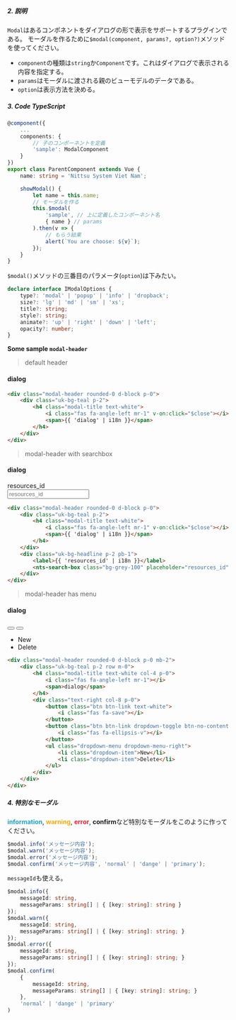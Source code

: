 ##### 2. 説明

`Modal`はあるコンポネントをダイアログの形で表示をサポートするプラグインである。
モーダルを作るために`$modal(component, params?, option?)`メソッドを使ってください。
- `component`の種類は`string`か`Component`です。これはダイアログで表示される内容を指定する。
- `params`はモーダルに渡される親のビューモデルのデータである。
- `option`は表示方法を決める。


#####   3. Code TypeScript
```typescript
@component({
    ...
    components: {
        // 子のコンポーネントを定義
        'sample': ModalComponent
    }
})
export class ParentComponent extends Vue {
    name: string = 'Nittsu System Viet Nam';

    showModal() {
        let name = this.name;
        // モーダルを作る
        this.$modal(
            'sample', // 上に定義したコンポーネント名
            { name } // params
        ).then(v => {
            // もらう結果
            alert(`You are choose: ${v}`);
        });
    }
}
```

`$modal()`メソッドの三番目のパラメータ(`option`)は下みたい。
```typescript 
declare interface IModalOptions {
    type?: 'modal' | 'popup' | 'info' | 'dropback';
    size?: 'lg' | 'md' | 'sm' | 'xs';
    title?: string;
    style?: string;
    animate?: 'up' | 'right' | 'down' | 'left';
    opacity?: number;
}
```
**Some sample `modal-header`**
> default header
<div class="modal-header rounded-0 d-block p-0 mb-2">
    <div class="uk-bg-teal p-2">
        <h4 class="modal-title text-white">
            <i class="fas fa-angle-left mr-1"></i>
            <span>dialog</span>
        </h4>
    </div>
</div>

```html
<div class="modal-header rounded-0 d-block p-0">
    <div class="uk-bg-teal p-2">
        <h4 class="modal-title text-white">
            <i class="fas fa-angle-left mr-1" v-on:click="$close"></i>
            <span>{{ 'dialog' | i18n }}</span>
        </h4>
    </div>
</div>
```
> modal-header with searchbox

<div class="modal-header rounded-0 d-block p-0 mb-2">
    <div class="uk-bg-teal p-2">
        <h4 class="modal-title text-white">
            <i class="fas fa-angle-left mr-1"></i>
            <span>dialog</span>
        </h4>
    </div>
    <div class="uk-bg-headline p-2 pb-1">
        <label>resources_id</label>
        <div class="form-group mb-1 bg-grey-100">
            <div class="input-group input-group-transparent input-group-search">
                <div class="input-group-append">
                    <span class="input-group-text fa fa-search"></span>
                </div>
                <input placeholder="resources_id" type="text" class="form-control">
            </div>
        </div>
    </div>
</div>

```html
<div class="modal-header rounded-0 d-block p-0">
    <div class="uk-bg-teal p-2">
        <h4 class="modal-title text-white">
            <i class="fas fa-angle-left mr-1" v-on:click="$close"></i>
            <span>{{ 'dialog' | i18n }}</span>
        </h4>
    </div>
    <div class="uk-bg-headline p-2 pb-1">
        <label>{{ 'resources_id' | i18n }}</label>
        <nts-search-box class="bg-grey-100" placeholder="resources_id" />
    </div>
</div>
```
> modal-header has menu
<div class="modal-header rounded-0 d-block p-0 mb-2">
    <div class="uk-bg-teal p-2 row m-0">
        <h4 class="modal-title text-white col-4 p-0">
            <i class="fas fa-angle-left mr-1"></i>
            <span>dialog</span>
        </h4>
        <div class="text-right col-8 p-0">
            <button class="btn btn-link text-white">
                <i class="fas fa-save"></i>
            </button>
            <button class="btn btn-link dropdown-toggle btn-no-content text-white">
                <i class="fas fa-ellipsis-v"></i>
            </button>
            <ul class="dropdown-menu dropdown-menu-right">
                <li class="dropdown-item">New</li>
                <li class="dropdown-item">Delete</li>
            </ul>
        </div>
    </div>
</div>

```html
<div class="modal-header rounded-0 d-block p-0 mb-2">
    <div class="uk-bg-teal p-2 row m-0">
        <h4 class="modal-title text-white col-4 p-0">
            <i class="fas fa-angle-left mr-1"></i>
            <span>dialog</span>
        </h4>
        <div class="text-right col-8 p-0">
            <button class="btn btn-link text-white">
                <i class="fas fa-save"></i>
            </button>
            <button class="btn btn-link dropdown-toggle btn-no-content text-white">
                <i class="fas fa-ellipsis-v"></i>
            </button>
            <ul class="dropdown-menu dropdown-menu-right">
                <li class="dropdown-item">New</li>
                <li class="dropdown-item">Delete</li>
            </ul>
        </div>
    </div>
</div>
```

##### 4. 特別なモーダル

<span style="color: #1ba4d6">**information**</span>, 
<span style="color: #ffaa00">**warning**</span>, 
<span style="color: #ff1c30">**error**</span>, 
**confirm**など特別なモーダルをこのように作ってください。
``` typescript
$modal.info('メッセージ内容');
$modal.warn('メッセージ内容');
$modal.error('メッセージ内容');
$modal.confirm('メッセージ内容', 'normal' | 'dange' | 'primary');
```

`messageId`も使える。

``` typescript
$modal.info({
    messageId: string,
    messageParams: string[] | { [key: string]: string } 
});
$modal.warn({
    messageId: string, 
    messageParams: string[] | { [key: string]: string; } 
});
$modal.error({
    messageId: string,
    messageParams: string[] | { [key: string]: string; } 
});
$modal.confirm(
    {
        messageId: string, 
        messageParams: string[] | { [key: string]: string; } 
    }, 
    'normal' | 'dange' | 'primary'
)
```